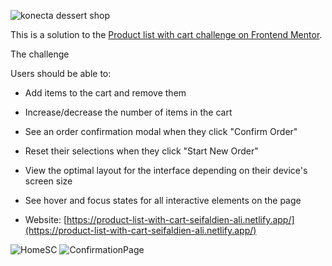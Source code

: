 ![konecta dessert shop](https://github.com/user-attachments/assets/6dfe8613-5068-4873-9ea0-4cf4ccc32803)

This is a solution to the [Product list with cart challenge on Frontend Mentor](https://www.frontendmentor.io/challenges/product-list-with-cart-5MmqLVAp_d).


The challenge

Users should be able to:

- Add items to the cart and remove them
- Increase/decrease the number of items in the cart
- See an order confirmation modal when they click "Confirm Order"
- Reset their selections when they click "Start New Order"
- View the optimal layout for the interface depending on their device's screen size
- See hover and focus states for all interactive elements on the page



- Website: [https://product-list-with-cart-seifaldien-ali.netlify.app/](https://product-list-with-cart-seifaldien-ali.netlify.app/)

![HomeSC](https://github.com/user-attachments/assets/30473460-f661-461c-b2a6-8f864745e3d7)
![ConfirmationPage](https://github.com/user-attachments/assets/58a9bbb5-cbdf-4b3f-a4ad-5889ae269809)


